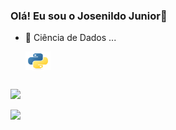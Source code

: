 ### Olá! Eu sou o Josenildo Junior👋

- 🌱 Ciência de Dados ...


  <img align="center" alt="Rafa-Python" height="30" width="40" src="https://raw.githubusercontent.com/devicons/devicon/master/icons/python/python-original.svg">

 ##
<div> 
  <a href = "mailto:josenildojunior20155@gmail.com"><img src="https://img.shields.io/badge/-Gmail-%23333?style=for-the-badge&logo=gmail&logoColor=white" target="_blank">   </a>

  <a href="https://www.linkedin.com/in/josenildo-junior/" target="_blank"><img src="https://img.shields.io/badge/-LinkedIn-%230077B5?style=for-the-badge&logo=linkedin&logoColor=white" target="_blank"></a> 
</div>
